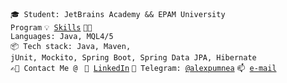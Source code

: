 <code>🎓 Student: JetBrains Academy && EPAM University Program</code>
<code>💡 [Skills](SKILLS.md)</code>
<code>🧑‍💻 Languages: Java, MQL4/5</code><br>
<code>📦 Tech stack: Java, Maven, jUnit, Mockito, Spring Boot, Spring Data JPA, Hibernate</code><br>
<code>✍🏼 Contact Me @ </code>
<code>📯 [LinkedIn](https://www.linkedin.com/in/alexandr-pumnea/)</code>
<code>💬 Telegram: [@alexpumnea](https://telegram.me/alexpumnea)</code>
<code>📫 [e-mail](mailto:alexandr.pumnea@gmail.com)</code>

